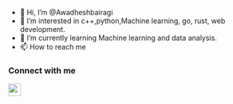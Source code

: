 - 👋 Hi, I’m @Awadheshbairagi
- 👀 I’m interested in c++,python,Machine learning, go, rust, web development. 
- 🌱 I’m currently learning Machine learning and data analysis. 
- 📫 How to reach me
### Connect with me 
<a href="https://www.instagram.com/awadhesh_bairagi_/"><img width="25px" src="https://upload.wikimedia.org/wikipedia/commons/thumb/a/a5/Instagram_icon.png/1024px-Instagram_icon.png"></a>

<!---
Awadheshbairagi/Awadheshbairagi is a ✨ special ✨ repository because its `README.md` (this file) appears on your GitHub profile.
You can click the Preview link to take a look at your changes.
--->

